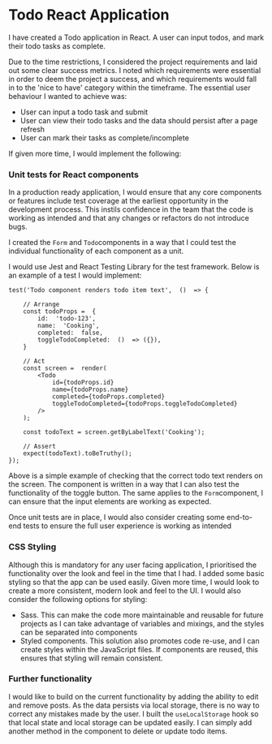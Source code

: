 # Todo React Application

I have created a Todo application in React. A user can input todos, and mark their todo tasks as complete.

Due to the time restrictions, I considered the project requirements and laid out some clear success metrics. I noted which requirements were essential in order to deem the project a success, and which requirements would fall in to the 'nice to have' category within the timeframe. The essential user behaviour I wanted to achieve was:

- User can input a todo task and submit
- User can view their todo tasks and the data should persist after a page refresh
- User can mark their tasks as complete/incomplete

If given more time, I would implement the following:

### Unit tests for React components

In a production ready application, I would ensure that any core components or features include test coverage at the earliest opportunity in the development process. This instils confidence in the team that the code is working as intended and that any changes or refactors do not introduce bugs.

I created the `Form` and `Todo`components in a way that I could test the individual functionality of each component as a unit.

I would use Jest and React Testing Library for the test framework. Below is an example of a test I would implement:

```
test('Todo component renders todo item text',  ()  => {

	// Arrange
	const todoProps =  {
		id:  'todo-123',
		name:  'Cooking',
		completed:  false,
		toggleTodoCompleted:  ()  => ({}),
	}

	// Act
	const screen =  render(
		<Todo
			id={todoProps.id}
			name={todoProps.name}
			completed={todoProps.completed}
			toggleTodoCompleted={todoProps.toggleTodoCompleted}
		/>
	);

	const todoText = screen.getByLabelText('Cooking');

	// Assert
	expect(todoText).toBeTruthy();
});
```

Above is a simple example of checking that the correct todo text renders on the screen. The component is written in a way that I can also test the functionality of the toggle button. The same applies to the `Form`component, I can ensure that the input elements are working as expected.

Once unit tests are in place, I would also consider creating some end-to-end tests to ensure the full user experience is working as intended

### CSS Styling

Although this is mandatory for any user facing application, I prioritised the functionality over the look and feel in the time that I had. I added some basic styling so that the app can be used easily. Given more time, I would look to create a more consistent, modern look and feel to the UI. I would also consider the following options for styling:

- Sass. This can make the code more maintainable and reusable for future projects as I can take advantage of variables and mixings, and the styles can be separated into components
- Styled components. This solution also promotes code re-use, and I can create styles within the JavaScript files. If components are reused, this ensures that styling will remain consistent.

### Further functionality

I would like to build on the current functionality by adding the ability to edit and remove posts. As the data persists via local storage, there is no way to correct any mistakes made by the user. I built the `useLocalStorage` hook so that local state and local storage can be updated easily. I can simply add another method in the component to delete or update todo items.